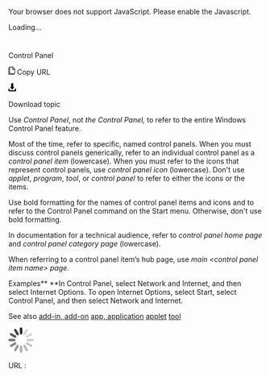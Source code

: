 Your browser does not support JavaScript. Please enable the Javascript.

Loading...

# 

Control Panel

![Copy URL](control-panel_files/Copy.png)
Copy URL

![Download](control-panel_files/Download.png)

Download topic

Use *Control Panel*, not *the Control Panel,* to refer to the entire Windows Control Panel feature. 

Most of the time, refer to specific, named control panels. When you must discuss control panels generically, refer to an individual control panel as a *control panel item* (lowercase). When you must refer to the icons that represent control panels, use *control panel icon* (lowercase). Don't use *applet*, *program*, *tool*, or *control panel* to refer to either the icons or the items. 

Use bold formatting for the names of control panel items and icons and to refer to the Control Panel command on the Start menu. Otherwise, don't use bold formatting. 

In documentation for a technical audience, refer to *control panel home page* and *control panel category page* (lowercase).

When referring to a control panel item’s hub page, use *main \<control panel item name\> page*.

Examples**
**In Control Panel, select Network and Internet, and then select Internet Options.
To open Internet Options, select Start, select Control Panel, and then select Network and Internet. 

See also
[add-in, add-on](https://worldready.cloudapp.net/Styleguide/Read?id=2700&topicid=28773)
[app](https://worldready.cloudapp.net/Styleguide/Read?id=2700&topicid=32507)[, application](https://worldready.cloudapp.net/Styleguide/Read?id=2700&topicid=32507)
[applet](https://worldready.cloudapp.net/Styleguide/Read?id=2700&topicid=32508)
[tool](https://worldready.cloudapp.net/Styleguide/Read?id=2700&topicid=32532)

![In progress](control-panel_files/activity-large.gif)

URL :
